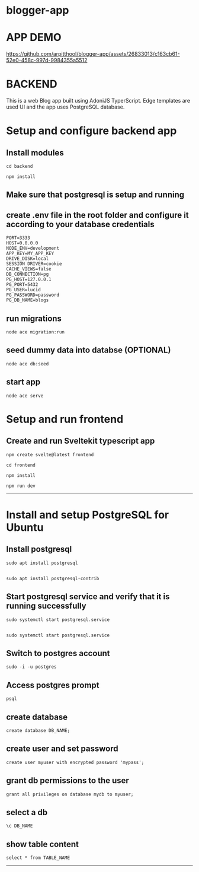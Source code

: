 # blogger-app

# APP DEMO 

https://github.com/arpitthool/blogger-app/assets/26833013/c163cb61-52e0-458c-997d-9984355a5512

# BACKEND

This is a web Blog app built using AdoniJS TyperScript. Edge templates are used UI and the app uses PostgreSQL database.

# Setup and configure backend app

## Install modules

    cd backend

    npm install

## Make sure that postgresql is setup and running

## create .env file in the root folder and configure it according to your database credentials

    PORT=3333
    HOST=0.0.0.0
    NODE_ENV=development
    APP_KEY=MY_APP_KEY
    DRIVE_DISK=local
    SESSION_DRIVER=cookie
    CACHE_VIEWS=false
    DB_CONNECTION=pg
    PG_HOST=127.0.0.1
    PG_PORT=5432
    PG_USER=lucid
    PG_PASSWORD=password
    PG_DB_NAME=blogs

## run migrations

    node ace migration:run

## seed dummy data into databse (OPTIONAL)

    node ace db:seed

## start app

    node ace serve

# Setup and run frontend

## Create and run Sveltekit typescript app

    npm create svelte@latest frontend

    cd frontend

    npm install

    npm run dev

-------

# Install and setup PostgreSQL for Ubuntu

## Install postgresql
 
    sudo apt install postgresql

    
    sudo apt install postgresql-contrib
  
## Start postgresql service and verify that it is running successfully
 
    sudo systemctl start postgresql.service

    
    sudo systemctl start postgresql.service

## Switch to postgres account
 
    sudo -i -u postgres

## Access postgres prompt
 
    psql

## create database
 
    create database DB_NAME;

## create user and set password
 
    create user myuser with encrypted password 'mypass';

## grant db permissions to the user
  
    grant all privileges on database mydb to myuser;

## select a db
 
    \c DB_NAME

## show table content
 
    select * from TABLE_NAME
-------



    
